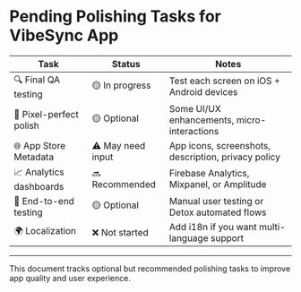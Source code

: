 # Pending Polishing Tasks for VibeSync App

| Task                    | Status       | Notes                                           |
|-------------------------|--------------|------------------------------------------------|
| 🔍 Final QA testing      | 🟡 In progress | Test each screen on iOS + Android devices      |
| 🎨 Pixel-perfect polish | 🟡 Optional   | Some UI/UX enhancements, micro-interactions    |
| 🌐 App Store Metadata   | ⚠️ May need input | App icons, screenshots, description, privacy policy |
| 📈 Analytics dashboards | 🔜 Recommended | Firebase Analytics, Mixpanel, or Amplitude     |
| 🧪 End-to-end testing   | 🟡 Optional   | Manual user testing or Detox automated flows   |
| 🌍 Localization         | ❌ Not started | Add i18n if you want multi-language support    |

---

This document tracks optional but recommended polishing tasks to improve app quality and user experience.
